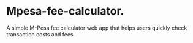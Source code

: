 # Mpesa-fee-calculator.
A simple M-Pesa fee calculator web app that helps users quickly check transaction costs and fees.
